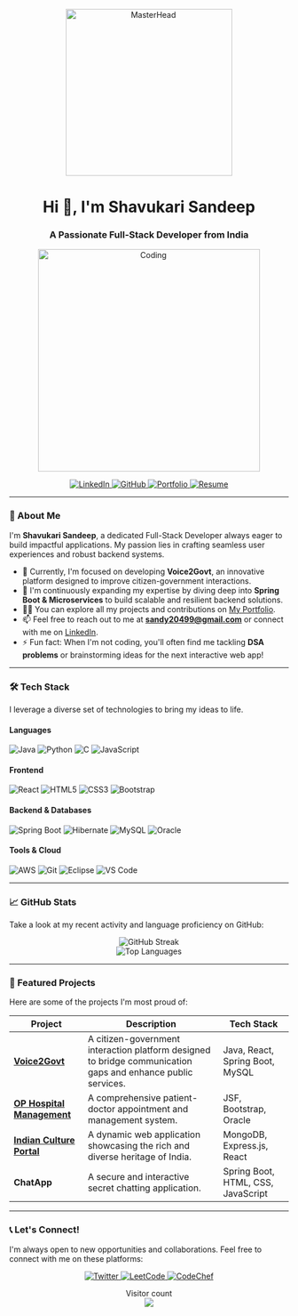 <p align="center">
  <a href="https://sandeep-portfolio-six.vercel.app/" target="_blank">
    <img src="https://storage.googleapis.com/a1aa/image/zTnUQ3oGFTY6NVzNSGRMFInrGzTvhO9LvRxAoHLP7uQlZx3E.jpg" alt="MasterHead" width="300">
  </a>
</p>

<h1 align="center">Hi 👋, I'm Shavukari Sandeep</h1>
<h3 align="center">A Passionate Full-Stack Developer from India</h3>

<p align="center">
  <a href="https://sandeep-portfolio-six.vercel.app/" target="_blank">
    <img alt="Coding" width="400" src="https://cdn.dribbble.com/users/1162077/screenshots/3848914/programmer.gif">
  </a>
</p>

<p align="center">
  <a href="https://linkedin.com/in/shavukari-sandeep" target="_blank">
    <img src="https://img.shields.io/badge/LinkedIn-0077B5?style=for-the-badge&logo=linkedin&logoColor=white" alt="LinkedIn">
  </a>
  <a href="https://github.com/sandeepshavukari" target="_blank">
    <img src="https://img.shields.io/badge/GitHub-100000?style=for-the-badge&logo=github&logoColor=white" alt="GitHub">
  </a>
  <a href="https://sandeep-portfolio-six.vercel.app/" target="_blank">
    <img src="https://img.shields.io/badge/Portfolio-FF5722?style=for-the-badge&logo=google-chrome&logoColor=white" alt="Portfolio">
  </a>
  <a href="https://1drv.ms/b/c/afa8f9abec30f20c/EXhL72f-O5tKpJcsQ8wPciABGzyO_IMo8A7W21s3r8yZGA?e=ZvPoIe" target="_blank">
    <img src="https://img.shields.io/badge/Resume-4285F4?style=for-the-badge&logo=adobe-acrobat-reader&logoColor=white" alt="Resume">
  </a>
</p>

---

### 🚀 About Me

I'm **Shavukari Sandeep**, a dedicated Full-Stack Developer always eager to build impactful applications. My passion lies in crafting seamless user experiences and robust backend systems.

* 🔭 Currently, I'm focused on developing **Voice2Govt**, an innovative platform designed to improve citizen-government interactions.
* 🌱 I'm continuously expanding my expertise by diving deep into **Spring Boot & Microservices** to build scalable and resilient backend solutions.
* 👨‍💻 You can explore all my projects and contributions on [My Portfolio](https://sandeep-portfolio-six.vercel.app/).
* 📫 Feel free to reach out to me at **sandy20499@gmail.com** or connect with me on [LinkedIn](https://linkedin.com/in/shavukari-sandeep).
* ⚡ Fun fact: When I'm not coding, you'll often find me tackling **DSA problems** or brainstorming ideas for the next interactive web app!

---

### 🛠️ Tech Stack

I leverage a diverse set of technologies to bring my ideas to life.

#### **Languages**
![Java](https://img.shields.io/badge/Java-ED8B00?style=for-the-badge&logo=openjdk&logoColor=white)
![Python](https://img.shields.io/badge/Python-3776AB?style=for-the-badge&logo=python&logoColor=white)
![C](https://img.shields.io/badge/C-00599C?style=for-the-badge&logo=c&logoColor=white)
![JavaScript](https://img.shields.io/badge/JavaScript-F7DF1E?style=for-the-badge&logo=javascript&logoColor=black)

#### **Frontend**
![React](https://img.shields.io/badge/React-20232A?style=for-the-badge&logo=react&logoColor=61DAFB)
![HTML5](https://img.shields.io/badge/HTML5-E34F26?style=for-the-badge&logo=html5&logoColor=white)
![CSS3](https://img.shields.io/badge/CSS3-1572B6?style=for-the-badge&logo=css3&logoColor=white)
![Bootstrap](https://img.shields.io/badge/Bootstrap-563D7C?style=for-the-badge&logo=bootstrap&logoColor=white)

#### **Backend & Databases**
![Spring Boot](https://img.shields.io/badge/Spring_Boot-6DB33F?style=for-the-badge&logo=spring&logoColor=white)
![Hibernate](https://img.shields.io/badge/Hibernate-59666C?style=for-the-badge&logo=hibernate&logoColor=white)
![MySQL](https://img.shields.io/badge/MySQL-4479A1?style=for-the-badge&logo=mysql&logoColor=white)
![Oracle](https://img.shields.io/badge/Oracle-F80000?style=for-the-badge&logo=oracle&logoColor=white)

#### **Tools & Cloud**
![AWS](https://img.shields.io/badge/AWS-232F3E?style=for-the-badge&logo=amazon-aws&logoColor=white)
![Git](https://img.shields.io/badge/Git-F05032?style=for-the-badge&logo=git&logoColor=white)
![Eclipse](https://img.shields.io/badge/Eclipse-2C2255?style=for-the-badge&logo=eclipse&logoColor=white)
![VS Code](https://img.shields.io/badge/VS_Code-007ACC?style=for-the-badge&logo=visual-studio-code&logoColor=white)

---

### 📈 GitHub Stats

Take a look at my recent activity and language proficiency on GitHub:

<p align="center">
  <img src="https://github-readme-streak-stats.herokuapp.com/?user=sandeepshavukari&theme=dark" alt="GitHub Streak">
  <br>
  <img src="https://github-readme-stats.vercel.app/api/top-langs/?username=sandeepshavukari&layout=compact&theme=radical" alt="Top Languages">
</p>

---

### 🌟 Featured Projects

Here are some of the projects I'm most proud of:

| Project | Description | Tech Stack |
|---|---|---|
| **[Voice2Govt](https://github.com/sandeepshavukari/Voice2Govt-SpringBoot-React)** | A citizen-government interaction platform designed to bridge communication gaps and enhance public services. | Java, React, Spring Boot, MySQL |
| **[OP Hospital Management](https://github.com/sandeepshavukari/OPMS/tree/main)** | A comprehensive patient-doctor appointment and management system. | JSF, Bootstrap, Oracle |
| **[Indian Culture Portal](https://github.com/sandeepshavukari/Indian-Culture-Managemet-React-Website)** | A dynamic web application showcasing the rich and diverse heritage of India. | MongoDB, Express.js, React |
| **ChatApp** | A secure and interactive secret chatting application. | Spring Boot, HTML, CSS, JavaScript |

---

### 📞 Let's Connect!

I'm always open to new opportunities and collaborations. Feel free to connect with me on these platforms:

<p align="center">
  <a href="https://twitter.com/sandy20499" target="_blank">
    <img src="https://img.shields.io/badge/Twitter-1DA1F2?style=for-the-badge&logo=twitter&logoColor=white" alt="Twitter">
  </a>
  <a href="https://www.leetcode.com/sandy_20499" target="_blank">
    <img src="https://img.shields.io/badge/LeetCode-FFA116?style=for-the-badge&logo=leetcode&logoColor=white" alt="LeetCode">
  </a>
  <a href="https://www.codechef.com/users/sandy20499" target="_blank">
    <img src="https://img.shields.io/badge/CodeChef-5B4638?style=for-the-badge&logo=codechef&logoColor=white" alt="CodeChef">
  </a>
</p>

<p align="center"> 
  Visitor count<br>
  <img src="https://profile-counter.glitch.me/sandeepshavukari/count.svg" />
</p>
